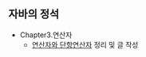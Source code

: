 ## 자바의 정석
  * Chapter3.연산자
    * [연산자와 단항연산자](https://benny-coding.github.io/java/2020/04/15/operator-and-unaryoperator/) 정리 및 글 작성